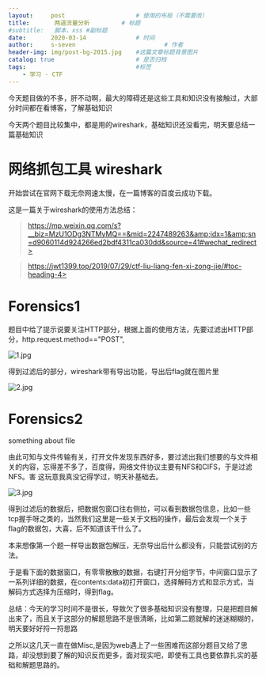 ```yaml
---
layout:     post   				    # 使用的布局（不需要改）
title:       两道流量分析			# 标题 
#subtitle:   脚本，xss #副标题
date:       2020-03-14 				# 时间
author:     s-seven 						# 作者
header-img: img/post-bg-2015.jpg 	#这篇文章标题背景图片
catalog: true 						# 是否归档
tags:								#标签
    - 学习 - CTF
---
```




今天题目做的不多，肝不动啊，最大的障碍还是这些工具和知识没有接触过，大部分时间都在看博客，了解基础知识

今天两个题目比较集中，都是用的wireshark，基础知识还没看完，明天要总结一篇基础知识

# 网络抓包工具 wireshark

开始尝试在官网下载无奈网速太慢，在一篇博客的百度云成功下载。

这是一篇关于wireshark的使用方法总结：

> https://mp.weixin.qq.com/s?__biz=MzU1ODg3NTMyMQ==&mid=2247489263&amp;idx=1&amp;sn=d9060114d924266ed2bdf4311ca030dd&source=41#wechat_redirect>

> https://jwt1399.top/2019/07/29/ctf-liu-liang-fen-xi-zong-jie/#toc-heading-4>

# Forensics1

题目中给了提示说要关注HTTP部分，根据上面的使用方法，先要过滤出HTTP部分，http.request.method=="POST",

![1.jpg](http://ww1.sinaimg.cn/large/005KQQDely1gctv54zzywj30m70j2tc0.jpg)

得到过滤后的部分，wireshark带有导出功能，导出后flag就在图片里

![2.jpg](http://ww1.sinaimg.cn/large/005KQQDely1gctvfg90gzj30ks0fgabh.jpg)



# Forensics2

something about file

由此可知与文件传输有关，打开文件发现东西好多，要过滤出我们想要的与文件相关的内容，忘得差不多了，百度得，网络文件协议主要有NFS和CIFS，于是过滤NFS。害 这玩意我真没记得学过，明天补基础去。

![3.jpg](http://ww1.sinaimg.cn/large/005KQQDely1gctvfqje8ij31aj0lan11.jpg)

得到过滤后的数据后，把数据包窗口往右侧拉，可以看到数据包信息，比如一些tcp握手呀之类的，当然我们这里是一些关于文档的操作，最后会发现一个关于flag的数据包，大喜，后不知道该干什么了。

本来想像第一个题一样导出数据包解压，无奈导出后什么都没有，只能尝试别的方法。

于是看下面的数据窗口，有零零散散的数据，右键打开分组字节，中间窗口显示了一系列详细的数据，在contents:data初打开窗口，选择解码方式和显示方式，当解码方式选择为压缩时，得到flag。

总结：今天的学习时间不是很长，导致欠了很多基础知识没有整理，只是把题目解出来了，而且关于这部分的解题思路不是很清晰，比如第二题就解的迷迷糊糊的，明天要好好捋一捋思路

之所以这几天一直在做Misc,是因为web遇上了一些困难而这部分题目又给了思路，却没想到要了解的知识反而更多，面对现实吧，即使有工具也要依靠扎实的基础和解题思路的。